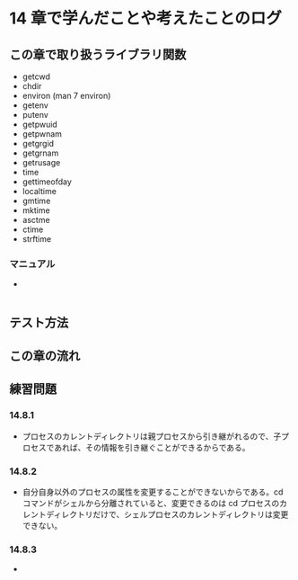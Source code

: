 # 14 章で学んだことや考えたことのログ

## この章で取り扱うライブラリ関数
- getcwd
- chdir
- environ (man 7 environ)
- getenv
- putenv
- getpwuid
- getpwnam
- getgrgid
- getgrnam
- getrusage
- time
- gettimeofday
- localtime
- gmtime
- mktime
- asctme
- ctime
- strftime

### マニュアル

- 

```bash
```

## テスト方法

## この章の流れ

## 練習問題
### 14.8.1
- プロセスのカレントディレクトリは親プロセスから引き継がれるので、子プロセスであれば、その情報を引き継ぐことができるからである。

### 14.8.2
- 自分自身以外のプロセスの属性を変更することができないからである。cd コマンドがシェルから分離されていると、変更できるのは cd プロセスのカレントディレクトリだけで、シェルプロセスのカレントディレクトリは変更できない。

### 14.8.3
- 
